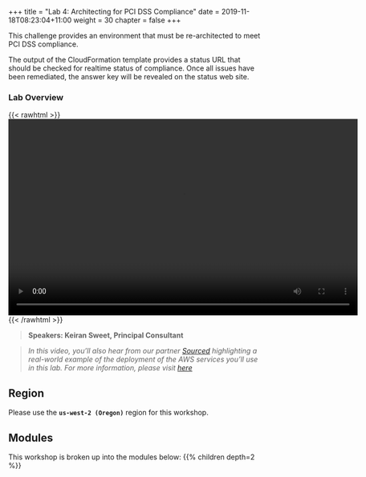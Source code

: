 +++
title = "Lab 4: Architecting for PCI DSS Compliance"
date = 2019-11-18T08:23:04+11:00
weight = 30
chapter = false
+++

This challenge provides an environment that must be re-architected to meet PCI DSS compliance.

The output of the CloudFormation template provides a status URL that should be checked for realtime status of compliance. Once all issues have been remediated, the answer key will be revealed on the status web site.

### Lab Overview

{{< rawhtml >}}
<video width="696" height="392" controls>
  <source src="https://apj-security-workshop.s3-ap-southeast-2.amazonaws.com/q4/lab4-intro-sourced.mp4" type="video/mp4">
  Your browser doesn't support video.
</video>
{{< /rawhtml >}}

>  **Speakers: Keiran Sweet, Principal Consultant** 

>  *In this video, you’ll also hear from our partner [Sourced](https://www.sourcedgroup.com/)  highlighting a real-world example of the deployment of the AWS services you’ll use in this lab. For more information, please visit [here](https://www.sourcedgroup.com/)*

## Region
Please use the **`us-west-2 (Oregon)`** region for this workshop.

## Modules

This workshop is broken up into the modules below: 
{{% children depth=2 %}}